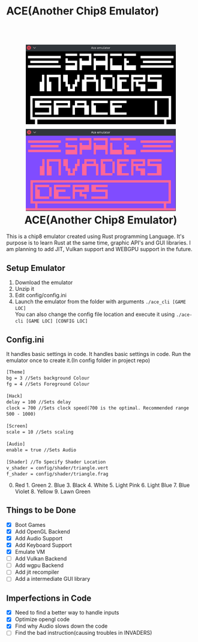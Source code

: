 # ACE(Another Chip8 Emulator)
<h1 align="center">
  <br>
  <img src="https://raw.githubusercontent.com/Sakura0134/Ace-chip8-Emulator/main/assets/ace2.png" alt="ace" width="400">
  <img src="https://raw.githubusercontent.com/Sakura0134/Ace-chip8-Emulator/main/assets/ace.png" alt="ace" width="400">
  <br>
  <b>ACE(Another Chip8 Emulator)</b>
  <br>
</h1>
This is a chip8 emulator created using Rust programming Language. It's purpose is to learn Rust at the same time, graphic API's and GUI libraries. I am planning to add JIT, Vulkan support and WEBGPU support in the future.

## Setup Emulator
1. Download the emulator
2. Unzip it
3. Edit config/config.ini
4. Launch the emulator from the folder with arguments `./ace_cli [GAME LOC]`\
You can also change the config file location and execute it using `./ace-cli [GAME LOC] [CONFIG LOC]`

## Config.ini
It handles basic settings in code. It handles basic settings in code. Run the emulator once to create it.(In config folder in project repo)
```
[Theme]
bg = 3 //Sets background Colour
fg = 4 //Sets Foreground Colour

[Hack]
delay = 100 //Sets delay
clock = 700 //Sets clock speed(700 is the optimal. Recommended range 500 - 1000)

[Screen]
scale = 10 //Sets scaling

[Audio]
enable = true //Sets Audio

[Shader] //To Specify Shader Location
v_shader = config/shader/triangle.vert
f_shader = config/shader/triangle.frag
```

0. Red 1. Green 2. Blue 3. Black 4. White 5. Light Pink 6. Light Blue 7. Blue Violet 8. Yellow 9. Lawn Green


## Things to be Done
- [x] Boot Games
- [x] Add OpenGL Backend
- [x] Add Audio Support
- [x] Add Keyboard Support
- [x] Emulate VM
- [ ] Add Vulkan Backend
- [ ] Add wgpu Backend
- [ ] Add jit recompiler
- [ ] Add a intermediate GUI library

## Imperfections in Code
- [x] Need to find a better way to handle inputs
- [x] Optimize opengl code
- [x] Find why Audio slows down the code
- [ ] Find the bad instruction(causing troubles in INVADERS)